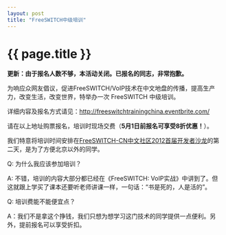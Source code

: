 ```yaml
---
layout: post
title: "FreeSWITCH中级培训"
---
```


# {{ page.title }}

<b>更新：由于报名人数不够，本活动关闭。已报名的同志，非常抱歉。</b>



为响应众网友倡议，促进FreeSWITCH/VoIP技术在中文地盘的传播，提高生产力，改变生活，改变世界，特举办一次 FreeSWITCH 中级培训。

详细内容及报名方式请见：<http://freeswitchtrainingchina.eventbrite.com/>

请在以上地址购票报名，培训时现场交费（<b>5月1日前报名可享受8折优惠！</b>）。

我们特意将培训时间安排在[FreeSWITCH-CN中文社区2012首届开发者沙龙](http://www.freeswitch.org.cn/blog/past/2012/4/16/freeswitchcnzhong-wen-she-qu-2012shou-jie-kai-fa-zhe-sha-long/)的第二天，是为了方便北京以外的同学。


Q: 为什么我应该参加培训？

A: 不错，培训的内容大部分都已经在《FreeSWITCH: VoIP实战》中讲到了。但这就跟上学买了课本还要听老师讲课一样，一句话：“书是死的，人是活的”。

Q: 培训费能不能便宜点？

A：我们不是拿这个挣钱，我们只想为想学习这门技术的同学提供一点便利。另外，提前报名可以享受折扣。
